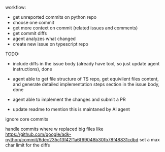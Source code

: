 


workflow:
- get unreported commits on python repo 
- choose one commit
- get more context on commit (related issues and comments) 
- get commit diffs 
- agent analyzes what changed 
- create new issue on typescript repo 




TODO:
- include diffs in the issue body (already have tool, so just update agent instructions), done 
- agent able to get file structure of TS repo, get equivilent files content, and generate detailed implementation steps section in the issue body, done 

- agent able to implement the changes and submit a PR
- update readme to mention this is maintaned by AI agent 

ignore core commits

handle commits where w replaced big files like 
https://github.com/google/adk-python/commit/6dec235c13f42f1a6f69048b30fb78f48831cdbd
set a max char limit for the diffs 
